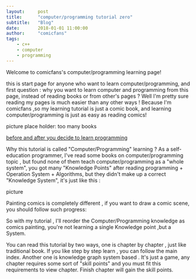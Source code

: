 ```yaml
---
layout:     post
title:      "computer/programming tutorial zero"
subtitle:   "Blog"
date:       2018-01-01 11:00:00
author:     "comicfans"
tags:
    - c++
    - computer
    - programming
---
```


Welcome to comicfans's computer/programming learning page!

this is start page for anyone who want to learn computer/programming, and first question : why you want to learn computer and programming from this page, instead of reading books or from other's pages ? Well I'm pretty sure reading my pages is much easier than any other ways ! Because I'm comicfans ,so my learning tutorial is just a comic book, and learning computer/programming is just as easy as reading comics!

picture place holder: too many books

[before and after you decide to learn programming](images/2018-01-01-computer-tutorial-index.markdown/before_and_after_decide_to_learn_programming.png)


Why this tutorial is called "Computer/Programming" learning ? As a self-education programmer, I've read some books on computer/programming topic , but found none of them teach computer/programming as a "whole system", you got many "Knowledge Points" after reading programming + Operation System + Algorithms, but they didn't make up a correct "Knowledge System", it's just like this :



picture


Painting comics is completely different , if you want to draw a comic scene, you should follow such progress:




So with my tutorial , I'll reorder the Computer/Programming knowledge as comics painting, you're not learning a single Knowledge point ,but a System.


You can read this tutorial by two ways, one is chapter by chapter , just like traditional book. If you like step by step learn , you can follow the main index. Another one is knowledge graph system based . It's just a game,  any chapter requires some sort of "skill points" and you must fit this requirements to view chapter. Finish chapter will gain the skill points. 



